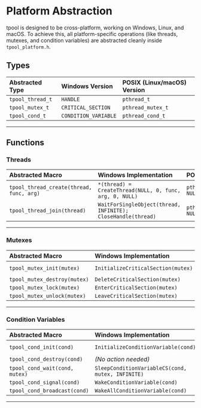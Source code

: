 # Platform Abstraction

tpool is designed to be cross-platform, working on Windows, Linux, and macOS.
To achieve this, all platform-specific operations (like threads, mutexes, and condition variables) are abstracted cleanly inside `tpool_platform.h`.

## Types

| Abstracted Type | Windows Version | POSIX (Linux/macOS) Version |
|:---|:---|:---|
| `tpool_thread_t` | `HANDLE` | `pthread_t` |
| `tpool_mutex_t` | `CRITICAL_SECTION` | `pthread_mutex_t` |
| `tpool_cond_t` | `CONDITION_VARIABLE` | `pthread_cond_t` |

---

## Functions

### Threads

| Abstracted Macro | Windows Implementation | POSIX Implementation |
|:---|:---|:---|
| `tpool_thread_create(thread, func, arg)` | `*(thread) = CreateThread(NULL, 0, func, arg, 0, NULL)` | `pthread_create(thread, NULL, func, arg)` |
| `tpool_thread_join(thread)` | `WaitForSingleObject(thread, INFINITE); CloseHandle(thread)` | `pthread_join(thread, NULL)` |

---

### Mutexes

| Abstracted Macro | Windows Implementation | POSIX Implementation |
|:---|:---|:---|
| `tpool_mutex_init(mutex)` | `InitializeCriticalSection(mutex)` | `pthread_mutex_init(mutex, NULL)` |
| `tpool_mutex_destroy(mutex)` | `DeleteCriticalSection(mutex)` | `pthread_mutex_destroy(mutex)` |
| `tpool_mutex_lock(mutex)` | `EnterCriticalSection(mutex)` | `pthread_mutex_lock(mutex)` |
| `tpool_mutex_unlock(mutex)` | `LeaveCriticalSection(mutex)` | `pthread_mutex_unlock(mutex)` |

---

### Condition Variables

| Abstracted Macro | Windows Implementation | POSIX Implementation |
|:---|:---|:---|
| `tpool_cond_init(cond)` | `InitializeConditionVariable(cond)` | `pthread_cond_init(cond, NULL)` |
| `tpool_cond_destroy(cond)` | *(No action needed)* | `pthread_cond_destroy(cond)` |
| `tpool_cond_wait(cond, mutex)` | `SleepConditionVariableCS(cond, mutex, INFINITE)` | `pthread_cond_wait(cond, mutex)` |
| `tpool_cond_signal(cond)` | `WakeConditionVariable(cond)` | `pthread_cond_signal(cond)` |
| `tpool_cond_broadcast(cond)` | `WakeAllConditionVariable(cond)` | `pthread_cond_broadcast(cond)` |

---

